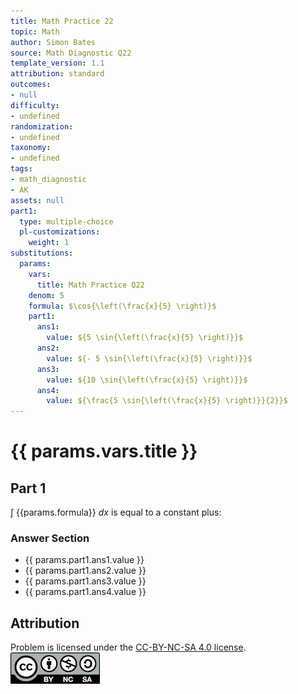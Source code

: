 ```yaml
---
title: Math Practice 22
topic: Math
author: Simon Bates
source: Math Diagnostic Q22
template_version: 1.1
attribution: standard
outcomes:
- null
difficulty:
- undefined
randomization:
- undefined
taxonomy:
- undefined
tags:
- math_diagnostic
- AK
assets: null
part1:
  type: multiple-choice
  pl-customizations:
    weight: 1
substitutions:
  params:
    vars:
      title: Math Practice Q22
    denom: 5
    formula: $\cos{\left(\frac{x}{5} \right)}$
    part1:
      ans1:
        value: ${5 \sin{\left(\frac{x}{5} \right)}}$
      ans2:
        value: ${- 5 \sin{\left(\frac{x}{5} \right)}}$
      ans3:
        value: ${10 \sin{\left(\frac{x}{5} \right)}}$
      ans4:
        value: ${\frac{5 \sin{\left(\frac{x}{5} \right)}}{2}}$
---
```

# {{ params.vars.title }}

## Part 1

$\int$ {{params.formula}} $dx$ is equal to a constant plus:

### Answer Section

- {{ params.part1.ans1.value }}
- {{ params.part1.ans2.value }}
- {{ params.part1.ans3.value }}
- {{ params.part1.ans4.value }}

## Attribution

Problem is licensed under the [CC-BY-NC-SA 4.0 license](https://creativecommons.org/licenses/by-nc-sa/4.0/).<br> ![The Creative Commons 4.0 license requiring attribution-BY, non-commercial-NC, and share-alike-SA license.](https://raw.githubusercontent.com/firasm/bits/master/by-nc-sa.png)